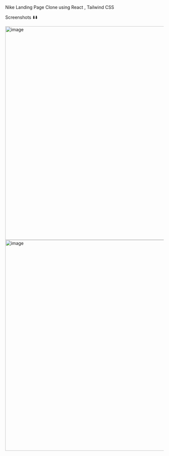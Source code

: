 Nike Landing Page Clone using React , Tailwind CSS

Screenshots ⬇️⬇️

<img width="680" alt="image" src="https://github.com/Prayag-09/Nike-X-Clone/assets/91512981/82eaf223-1da5-42b0-800d-2914ecfe537d">

<img width="671" alt="image" src="https://github.com/Prayag-09/Nike-X-Clone/assets/91512981/588b26a1-be5f-45c2-9446-69efbd873db6">
